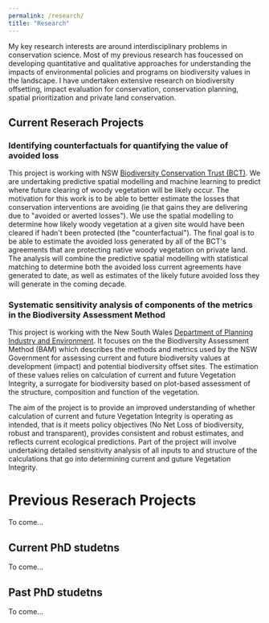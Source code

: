 ```yaml
---
permalink: /research/
title: "Research"
---
```



My key research interests are around interdisciplinary problems in conservation science. Most of my previous research has foucessed on developing quantitative and qualitative approaches for understanding the impacts of environmental policies and programs on biodiversity values in the landscape. I have undertaken extensive research on biodiversity offsetting, impact evaluation for conservation, conservation planning, spatial prioritization and private land conservation.


## Current Reserach Projects 

### Identifying counterfactuals for quantifying the value of avoided loss 

This project is working with NSW [Biodiversity Conservation Trust (BCT)][BCT-link]. We are undertaking predictive spatial modelling and machine learning to predict where future clearing of woody vegetation will be likely occur. The motivation for this work is to be able to better estimate the losses that conservation interventions are avoiding (ie that gains they are delivering due to "avoided or averted losses"). We use the spatial modelling to determine how likely woody vegetation at a given site would have been cleared if hadn't been protected (the "counterfactual"). The final goal is to be able to estimate the avoided loss generated by all of the BCT's agreements that are protecting native woody vegetation on private land. The analysis will combine the predictive spatial modelling with statistical matching to determine both the avoided loss current agreements have generated to date, as well as estimates of the likely future avoided loss they will generate in the coming decade. 

### Systematic sensitivity analysis of components of the metrics in the Biodiversity Assessment Method

This project is working with the New South Wales [Department of Planning Industry and Environment][DPIE-link]. It focuses on the the Biodiversity Assessment Method (BAM) which describes the methods and metrics used by the NSW Government for assessing current and future biodiversity values at development (impact) and potential biodiversity offset sites. The estimation of these values relies on calculation of current and future Vegetation Integrity, a surrogate for biodiversity based on plot-based assessment of the structure, composition and function of the vegetation.

The aim of the project is to provide an improved understanding of whether calculation of current and future Vegetation Integrity is operating as intended, that is it meets policy objectives (No Net Loss of biodiversity, robust and transparent), provides consistent and robust estimates, and reflects current ecological predictions. Part of the project will involve undertaking detailed sensitivity analysis of all inputs to and structure of the calculations that go into determining current and guture Vegetation Integrity.


# Previous Reserach Projects

To come...


## Current PhD studetns 
To come...

## Past PhD studetns 
To come...

[BCT-link]:https://www.bct.nsw.gov.au/
[SLATS-NSW]:https://www.environment.nsw.gov.au/topics/animals-and-plants/native-vegetation/landcover-monitoring-and-reporting/woody-vegetation-change-statewide-landcover-tree-study/more-about-slats
[DPIE-link]:https://www.planning.nsw.gov.au/